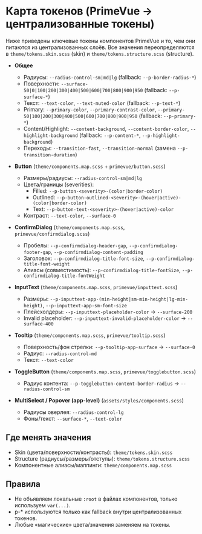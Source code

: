 # Карта токенов (PrimeVue → централизованные токены)

Ниже приведены ключевые токены компонентов PrimeVue и то, чем они питаются из централизованных слоёв.
Все значения переопределяются в `theme/tokens.skin.scss` (skin) и `theme/tokens.structure.scss` (structure).

- __Общее__
  - Радиусы: `--radius-control-sm|md|lg` (fallback: `--p-border-radius-*`)
  - Поверхности: `--surface-50|0|100|200|300|400|500|600|700|800|900|950` (fallback: `--p-surface-*`)
  - Текст: `--text-color`, `--text-muted-color` (fallback: `--p-text-*`)
  - Primary: `--primary-color`, `--primary-contrast-color`, `--primary-50|100|200|300|400|500|600|700|800|900|950` (fallback: `--p-primary-*`)
  - Content/Highlight: `--content-background`, `--content-border-color`, `--highlight-background` (fallback: `--p-content-*`, `--p-highlight-background`)
  - Переходы: `--transition-fast`, `--transition-normal` (замена `--p-transition-duration`)

- __Button__ (`theme/components.map.scss` + `primevue/button.scss`)
  - Размеры/радиусы: `--radius-control-sm|md|lg`
  - Цвета/границы (severities):
    - Filled: `--p-button-<severity>-(color|border-color)`
    - Outlined: `--p-button-outlined-<severity>-(hover|active)-(color|border-color)`
    - Text: `--p-button-text-<severity>-(hover|active)-color`
  - Контраст: `--text-color`, `--surface-0`

- __ConfirmDialog__ (`theme/components.map.scss`, `primevue/confirmdialog.scss`)
  - Пробелы: `--p-confirmdialog-header-gap`, `--p-confirmdialog-footer-gap`, `--p-confirmdialog-content-padding`
  - Заголовок: `--p-confirmdialog-title-font-size`, `--p-confirmdialog-title-font-weight`
  - Алиасы (совместимость): `--p-confirmdialog-title-fontSize`, `--p-confirmdialog-title-fontWeight`

- __InputText__ (`theme/components.map.scss`, `primevue/inputtext.scss`)
  - Размеры: `--p-inputtext-app-(min-height|sm-min-height|lg-min-height)`, `--p-inputtext-app-sm-font-size`
  - Плейсхолдеры: `--p-inputtext-placeholder-color` → `--surface-200`
  - Invalid placeholder: `--p-inputtext-invalid-placeholder-color` → `--surface-400`

- __Tooltip__ (`theme/components.map.scss`, `primevue/tooltip.scss`)
  - Поверхность/фон стрелки: `--p-tooltip-app-surface` → `--surface-0`
  - Радиус: `--radius-control-md`
  - Текст: `--text-color`

- __ToggleButton__ (`theme/components.map.scss`, `primevue/togglebutton.scss`)
  - Радиус контента: `--p-togglebutton-content-border-radius` → `--radius-control-sm`

- __MultiSelect / Popover (app-level)__ (`assets/styles/components.scss`)
  - Радиусы оверлея: `--radius-control-lg`
  - Фоны/текст: `--surface-*`, `--text-color`

## Где менять значения
- Skin (цвета/поверхности/контрасты): `theme/tokens.skin.scss`
- Structure (радиусы/размеры/отступы): `theme/tokens.structure.scss`
- Компонентные алиасы/маппинги: `theme/components.map.scss`

## Правила
- Не объявляем локальные `:root` в файлах компонентов, только используем `var(...)`.
- p-* используются только как fallback внутри централизованных токенов.
- Любые «магические» цвета/значения заменяем на токены.
